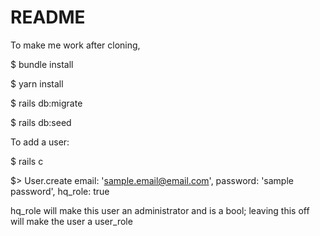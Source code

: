 # README
To make me work after cloning,

$ bundle install

$ yarn install

$ rails db:migrate

$ rails db:seed

To add a user:

$ rails c

$> User.create email: 'sample.email@email.com', password: 'sample password', hq_role: true

hq_role will make this user an administrator and is a bool; leaving this off will make the user a user_role
